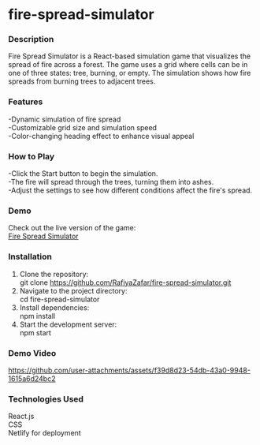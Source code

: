 # fire-spread-simulator

### Description  
Fire Spread Simulator is a React-based simulation game that visualizes the spread of fire across a forest. The game uses a grid where cells can be in one of three states: tree, burning, or empty. The simulation shows how fire spreads from burning trees to adjacent trees.

### Features  
-Dynamic simulation of fire spread  
-Customizable grid size and simulation speed  
-Color-changing heading effect to enhance visual appeal  

### How to Play  
-Click the Start button to begin the simulation.  
-The fire will spread through the trees, turning them into ashes.  
-Adjust the settings to see how different conditions affect the fire's spread.  

### Demo  
Check out the live version of the game:  
[Fire Spread Simulator](https://fire-spread-simulator.netlify.app/)  

### Installation  
1. Clone the repository:  
git clone https://github.com/RafiyaZafar/fire-spread-simulator.git  
2. Navigate to the project directory:  
cd fire-spread-simulator  
3. Install dependencies:    
npm install  
4. Start the development server:  
npm start


### Demo Video
https://github.com/user-attachments/assets/f39d8d23-54db-43a0-9948-1615a6d24bc2


### Technologies Used  
React.js  
CSS  
Netlify for deployment  
